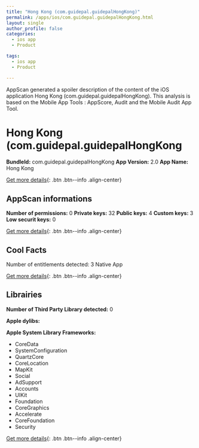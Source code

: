 ```yaml
---
title: "Hong Kong (com.guidepal.guidepalHongKong)"
permalink: /apps/ios/com.guidepal.guidepalHongKong.html
layout: single
author_profile: false
categories: 
  - ios app 
  - Product 

tags: 
  - ios app 
  - Product 

---
```

AppScan generated a spoiler description of the content of the iOS application Hong Kong (com.guidepal.guidepalHongKong). This analysis is based on the Mobile App Tools : AppScore, Audit and the Mobile Audit App Tool.

# Hong Kong (com.guidepal.guidepalHongKong

**BundleId:** com.guidepal.guidepalHongKong
**App Version:** 2.0
**App Name:** Hong Kong


[Get more details](/pricing.html){: .btn .btn--info .align-center}  
  
## AppScan informations 

**Number of permissions:** 0
**Private keys:** 32
**Public keys:** 4
**Custom keys:** 3
**Low securit keys:** 0
  
[Get more details](/pricing.html){: .btn .btn--info .align-center}

## Cool Facts

Number of entitlements detected: 3
Native App
  
[Get more details](/pricing.html){: .btn .btn--info .align-center}

## Librairies 
**Number of Third Party Library detected:** 0

**Apple dylibs:**


**Apple System Library Frameworks:**
- CoreData
- SystemConfiguration
- QuartzCore
- CoreLocation
- MapKit
- Social
- AdSupport
- Accounts
- UIKit
- Foundation
- CoreGraphics
- Accelerate
- CoreFoundation
- Security


  
[Get more details](/pricing.html){: .btn .btn--info .align-center}

